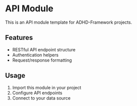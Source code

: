 # API Module

This is an API module template for ADHD-Framework projects.

## Features

- RESTful API endpoint structure
- Authentication helpers
- Request/response formatting

## Usage

1. Import this module in your project
2. Configure API endpoints
3. Connect to your data source
